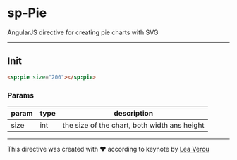 # sp-Pie
AngularJS directive for creating pie charts with SVG

---

## Init
```html
<sp:pie size="200"></sp:pie>
```

### Params

param | type | description
-|-|-
size | int | the size of the chart, both width ans height


---

This directive was created with ♥ according to keynote by [Lea Verou](http://lea.verou.me/)  
